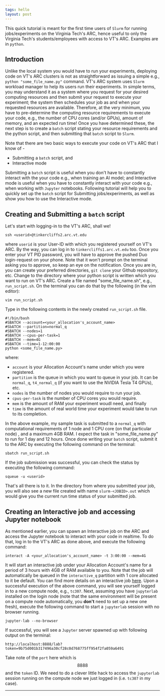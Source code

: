 ```yaml
---
tags: hello
layout: post
---
```

This quick tutorial is meant for the first time users of `Slurm` for running
jobs/experiments on the Virginia Tech's ARC, hence useful to only the Virginia
Tech's students/employees with access to VT's ARC. Examples are in `python`.

## Introduction
Unlike the local system you would have to run your experiments, deploying code on
VT's ARC clusters is not as straightforward as issuing a simple e.g., `python
"some_file_name.py"` command. VT's ARC system uses `Slurm` workload manager to help
its users run their experiments. In simple terms, you may understand it as a system
where you request for your desired computing resources and then submit your request
to execute your experiment; the system then schedules your job as and when your
requested resources are available. Therefore, at the very minimum, you have to
pre-determine the computing resource requirements to execute your code, e.g.,
the number of CPU cores (and/or GPUs), amount of memory, and an expected run time!
Once you have determined these, the next step is to create a `batch` script stating
your resource requirements and the python script, and then submitting that `batch`
script to `Slurm`.

Note that there are two basic ways to execute your code on VT's ARC that I
know of -
* Submitting a `batch` script, and
* Interactive mode

Submitting a `batch` script is useful when you don't have to constantly interact
with the your code e.g., when training an AI model; and Interactive mode is useful
when you have to constantly interact with your code e.g., when working with `Jupyter`
notebooks. Following tutorial will help you to quickly set up the `batch` script
for Submitting jobs/experiments, as well as show you how to use the Interactive mode.

## Creating and Submitting a `batch` script
Let's start with logging-in to the VT's ARC, shall we!
```
ssh <userid>@tinkercliffs2.arc.vt.edu
```
where `userid` is your User-ID with which you registered yourself on VT's ARC.
By the way, you can log in to `tinkercliffs1.arc.vt.edu` too. Once you enter your
VT PID password, you will have to approve the pushed Duo login-request on your
phone. Note that it won't prompt on the terminal asking you to approve, so keep
an eye on the notification. Once you are in, you can create your preferred
directories, `git clone` your Github repository, etc. Change to the directory
where your python script is written which you want to run on VT's ARC. Create a
file named "some\_file\_name.sh", e.g., `run_script.sh`. On the terminal you can
do that by the following (in the vim editor):
```
vim run_script.sh
```
Type in the following contents in the newly created `run_script.sh` file.
```
#!/bin/bash
#SBATCH --account=<your_allocation's_account_name>
#SbATCH --partition=normal_q
#SBATCH --nodes=1
#SBATCH --cpus-per-task=1
#SBATCH --mem=4G
#SBATCH --time=1-12:00:00
python <some_file_name.py>
```
where:
* `account` is your Allocation Account's name under which you were registered.
* `partition` is the queue in which you want to queue in your job. It can be
`normal_q`, `t4_normal_q` (if you want to use the NVIDIA Tesla T4 GPUs), etc.
* `nodes` is the number of nodes you would require to run your job.
* `cpus-per-task` is the number of CPU cores you would require.
* `mem` is the amount of RAM your experiment woudl need, and finally
* `time` is the amount of real world time your experiment would take to run to its
completion.

In the above example, my sample task is submitted to a `normal_q` with
computational requirements of $1$ node and $1$ CPU core (on that particular node)
, and a maximum $4$GB RAM. I expect the task in "some\_file\_name.py" to run for
$1$ day and $12$ hours. Once done writing your `batch` script, submit it to the
ARC by executing the following command on the terminal:
```
sbatch run_script.sh
```
If the job submission was successful, you can check the status by executing the
following command:
```
squeue -u <userid>
```

That's all there is to it. In the directory from where you submitted your job,
you will also see a new file created with name `slurm-<JOBID>.out` which would
give you the current run time status of your submitted job.

## Creating an Interactive job and accessing Jupyter notebook
As mentioned earlier, you can spawn an Interactive job on the ARC and access the
Jupyter notebook to interact with your code in realtime. To do that, log in to the
VT's ARC as done above, and execute the following command:
```
interact -A <your_allocation's_account_name> -t 3:00:00 --mem=4G
```
It will start an interactive job under your Allocation Account's name for a period
of $3$ hours with $4$GB of RAM available to you. Note that the job will
automatically be queued in the `interactive_q` partition with $1$ core allocated
to it be default. You can find more details on an interactive job [here](https://www.docs.arc.vt.edu/usage/faq.html#how-do-i-submit-an-interactive-job). Upon a
successful execution of the above command, you will see yourself logged in to a
new compute node, e.g., `tc307`. Next, assuming you have `jupyterlab` installed
on the login node (note that the same environment will be present on a compute
node automatically, you **don't** need to set up a new one fresh), execute the
following command to start a `jupyterlab` session with no browser running.

```
jupyter-lab --no-browser
```
If successful, you will see a `Jupyter` server spawned up with following output
on the terminal:
```
http://localhost:8888/lab?token=9b75d001b317496a30cf28c0d768775ff954f2fa059a6491
```
Take note of the `port` here which is $$8888$$ and the `token` ID. We need to do
a clever little hack to access the `jupyterlab` session running on the compute
node we just logged in (i.e. `tc307` in my case).


---
